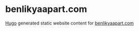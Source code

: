 # benlikyaapart.com

[Hugo](https://gohugo.io/) generated static website content for [benlikyaapart.com](benlikyaapart.com)
